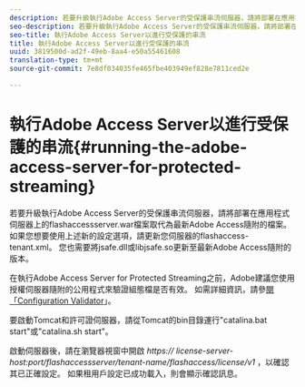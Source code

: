 ```yaml
---
description: 若要升級執行Adobe Access Server的受保護串流伺服器，請將部署在應用程式伺服器上的flashaccessserver.war檔案取代為最新Adobe Access隨附的檔案。 如果您想要使用上述新的設定選項，請更新您伺服器的flashaccess-tenant.xml。 您也需要將jsafe.dll或libjsafe.so更新至最新Adobe Access隨附的版本。
seo-description: 若要升級執行Adobe Access Server的受保護串流伺服器，請將部署在應用程式伺服器上的flashaccessserver.war檔案取代為最新Adobe Access隨附的檔案。 如果您想要使用上述新的設定選項，請更新您伺服器的flashaccess-tenant.xml。 您也需要將jsafe.dll或libjsafe.so更新至最新Adobe Access隨附的版本。
seo-title: 執行Adobe Access Server以進行受保護的串流
title: 執行Adobe Access Server以進行受保護的串流
uuid: 3819500d-ad2f-49eb-8aa4-e50a55461608
translation-type: tm+mt
source-git-commit: 7e8df034035fe465fbe403949ef828e7811ced2e

---
```



# 執行Adobe Access Server以進行受保護的串流{#running-the-adobe-access-server-for-protected-streaming}

若要升級執行Adobe Access Server的受保護串流伺服器，請將部署在應用程式伺服器上的flashaccessserver.war檔案取代為最新Adobe Access隨附的檔案。 如果您想要使用上述新的設定選項，請更新您伺服器的flashaccess-tenant.xml。 您也需要將jsafe.dll或libjsafe.so更新至最新Adobe Access隨附的版本。

在執行Adobe Access Server for Protected Streaming之前，Adobe建議您使用授權伺服器隨附的公用程式來驗證組態檔是否有效。 如需詳細資訊，請參[閱「Configuration Validator](../../aaxs-protected-streaming/aaxs-protected-streaming-utilities/configuration-validator.md)」。

要啟動Tomcat和許可證伺服器，請從Tomcat的bin目錄運行&quot;catalina.bat start&quot;或&quot;catalina.sh start&quot;。

啟動伺服器後，請在瀏覽器視窗中開啟 *https:// license-server-host:port/flashaccessserver/tenant-name/flashaccess/license/v1* ，以確認其已正確設定。 如果租用戶設定已成功載入，則會顯示確認訊息。
